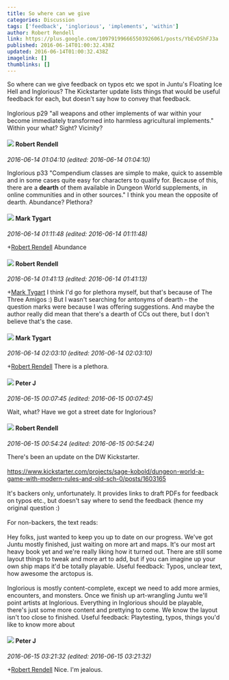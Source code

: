 ```yaml
---
title: So where can we give
categories: Discussion
tags: ['feedback', 'inglorious', 'implements', 'within']
author: Robert Rendell
link: https://plus.google.com/109791996665503926061/posts/YbEvDShFJ3a
published: 2016-06-14T01:00:32.438Z
updated: 2016-06-14T01:00:32.438Z
imagelink: []
thumblinks: []
---
```


So where can we give feedback on typos etc we spot in Juntu&#39;s Floating Ice Hell and Inglorious?  The Kickstarter update lists things that would be useful feedback for each, but doesn&#39;t say how to convey that feedback.<br /><br />Inglorious p29 &quot;all weapons and other implements of war within your become immediately transformed into harmless agricultural implements.&quot;  Within your what?  Sight?  Vicinity?
<div id='comment z134xbmbeuvtz3vpw04civtowoumjppoqmc0k'>
  <h4><img src='{{site.baseurl}}//images/avatars/109791996665503926061_photo.jpg'> Robert Rendell</h4>
      <p><cite>2016-06-14 01:04:10 (edited: 2016-06-14 01:04:10)</cite></p>
        <p>Inglorious p33 &quot;Compendium classes are simple to make, quick to assemble and in some cases quite easy for characters to qualify for. Because of this, there are a <b>dearth</b> of them available in Dungeon World supplements, in online communities and in other sources.&quot; I think you mean the opposite of dearth.  Abundance?  Plethora?</p>
</div>
        

<div id='comment z134xbmbeuvtz3vpw04civtowoumjppoqmc0k'>
  <h4><img src='{{site.baseurl}}//images/avatars/118088719859349999400_photo.jpg'> Mark Tygart</h4>
      <p><cite>2016-06-14 01:11:48 (edited: 2016-06-14 01:11:48)</cite></p>
        <p><span class="proflinkWrapper"><span class="proflinkPrefix">+</span><a class="proflink" href="https://plus.google.com/109791996665503926061" oid="109791996665503926061">Robert Rendell</a></span> Abundance</p>
</div>
        

<div id='comment z134xbmbeuvtz3vpw04civtowoumjppoqmc0k'>
  <h4><img src='{{site.baseurl}}//images/avatars/109791996665503926061_photo.jpg'> Robert Rendell</h4>
      <p><cite>2016-06-14 01:41:13 (edited: 2016-06-14 01:41:13)</cite></p>
        <p><span class="proflinkWrapper"><span class="proflinkPrefix">+</span><a class="proflink" href="https://plus.google.com/118088719859349999400" oid="118088719859349999400">Mark Tygart</a></span> I think I&#39;d go for plethora myself, but that&#39;s because of The Three Amigos :)  But I wasn&#39;t searching for antonyms of dearth - the question marks were because I was offering suggestions.  And maybe the author really did mean that there&#39;s a dearth of CCs out there, but I don&#39;t believe that&#39;s the case.</p>
</div>
        

<div id='comment z134xbmbeuvtz3vpw04civtowoumjppoqmc0k'>
  <h4><img src='{{site.baseurl}}//images/avatars/118088719859349999400_photo.jpg'> Mark Tygart</h4>
      <p><cite>2016-06-14 02:03:10 (edited: 2016-06-14 02:03:10)</cite></p>
        <p><span class="proflinkWrapper"><span class="proflinkPrefix">+</span><a class="proflink" href="https://plus.google.com/109791996665503926061" oid="109791996665503926061">Robert Rendell</a></span> There is a plethora.</p>
</div>
        

<div id='comment z134xbmbeuvtz3vpw04civtowoumjppoqmc0k'>
  <h4><img src='{{site.baseurl}}//images/avatars/113692337653837882568_photo.jpg'> Peter J</h4>
      <p><cite>2016-06-15 00:07:45 (edited: 2016-06-15 00:07:45)</cite></p>
        <p>Wait, what? Have we got a street date for Inglorious?</p>
</div>
        

<div id='comment z134xbmbeuvtz3vpw04civtowoumjppoqmc0k'>
  <h4><img src='{{site.baseurl}}//images/avatars/109791996665503926061_photo.jpg'> Robert Rendell</h4>
      <p><cite>2016-06-15 00:54:24 (edited: 2016-06-15 00:54:24)</cite></p>
        <p>There&#39;s been an update on the DW Kickstarter.<br /><br /><a href="https://www.kickstarter.com/projects/sage-kobold/dungeon-world-a-game-with-modern-rules-and-old-sch-0/posts/1603165" class="ot-anchor">https://www.kickstarter.com/projects/sage-kobold/dungeon-world-a-game-with-modern-rules-and-old-sch-0/posts/1603165</a><br /><br />It&#39;s backers only, unfortunately.  It provides links to draft PDFs for feedback on typos etc., but doesn&#39;t say where to send the feedback (hence my original question :)<br /><br />For non-backers, the text reads:<br /><br />Hey folks, just wanted to keep you up to date on our progress. We&#39;ve got Juntu mostly finished, just waiting on more art and maps. It&#39;s our most art heavy book yet and we&#39;re really liking how it turned out. There are still some layout things to tweak and more art to add, but if you can imagine up your own ship maps it&#39;d be totally playable. Useful feedback: Typos, unclear text, how awesome the arctopus is.<br /><br />Inglorious is mostly content-complete, except we need to add more armies, encounters, and monsters. Once we finish up art-wrangling Juntu we&#39;ll point artists at Inglorious. Everything in Inglorious should be playable, there&#39;s just some more content and prettying to come. We know the layout isn&#39;t too close to finished. Useful feedback: Playtesting, typos, things you&#39;d like to know more about</p>
</div>
        

<div id='comment z134xbmbeuvtz3vpw04civtowoumjppoqmc0k'>
  <h4><img src='{{site.baseurl}}//images/avatars/113692337653837882568_photo.jpg'> Peter J</h4>
      <p><cite>2016-06-15 03:21:32 (edited: 2016-06-15 03:21:32)</cite></p>
        <p><span class="proflinkWrapper"><span class="proflinkPrefix">+</span><a class="proflink" href="https://plus.google.com/109791996665503926061" oid="109791996665503926061">Robert Rendell</a></span> Nice. I&#39;m jealous.</p>
</div>
        